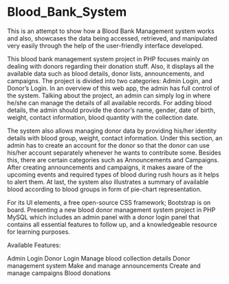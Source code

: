 # Blood_Bank_System
 
This is an attempt to show how a Blood Bank Management system works and also, showcases the data being accessed, retrieved, and manipulated very easily through the help of the user-friendly interface developed.

This blood bank management system project in PHP focuses mainly on dealing with donors regarding their donation stuff. Also, it displays all the available data such as blood details, donor lists, announcements, and campaigns. The project is divided into two categories: Admin Login, and Donor’s Login. In an overview of this web app, the admin has full control of the system. Talking about the project, an admin can simply log in where he/she can manage the details of all available records. For adding blood details, the admin should provide the donor’s name, gender, date of birth, weight, contact information, blood quantity with the collection date.

The system also allows managing donor data by providing his/her identity details with blood group, weight, contact information. Under this section, an admin has to create an account for the donor so that the donor can use his/her account separately whenever he wants to contribute some. Besides this, there are certain categories such as Announcements and Campaigns. After creating announcements and campaigns, it makes aware of the upcoming events and required types of blood during rush hours as it helps to alert them. At last, the system also illustrates a summary of available blood according to blood groups in form of pie-chart representation.

For its UI elements, a free open-source CSS framework; Bootstrap is on board. Presenting a new blood donor management system project in PHP MySQL which includes an admin panel with a donor login panel that contains all essential features to follow up, and a knowledgeable resource for learning purposes.


Available Features:

Admin Login
Donor Login
Manage blood collection details
Donor management system
Make and manage announcements
Create and manage campaigns
Blood donations
